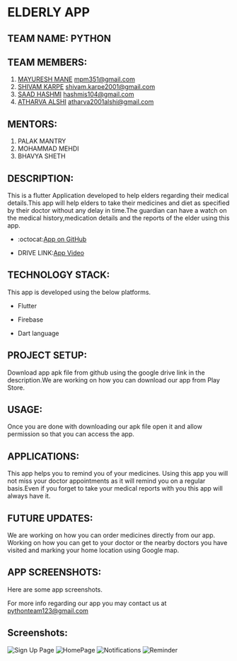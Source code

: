 # ELDERLY APP

## TEAM NAME: PYTHON

## TEAM MEMBERS:
 1. [MAYURESH MANE](https://github.com/Mayuresh351) mpm351@gmail.com
 2. [SHIVAM KARPE](https://github.com/shivamk19) shivam.karpe2001@gmail.com
 3. [SAAD HASHMI](https://github.com/hashmis79) hashmis104@gmail.com
 4. [ATHARVA ALSHI](https://github.com/atharva1608) atharva2001alshi@gmail.com

 ## MENTORS:
 1. PALAK MANTRY
 2. MOHAMMAD MEHDI
 3. BHAVYA SHETH

## DESCRIPTION:

This is a flutter Application developed to help elders regarding their medical details.This app will help elders to take their medicines and diet as specified by their doctor without any delay in time.The guardian can have a watch on the medical history,medication details and the reports of the elder using this app.

* :octocat:[App on GitHub](https://github.com/Mayuresh351/Elderly_App.git)

* DRIVE LINK:[App Video](https://drive.google.com/file/d/1Dt0ogGWINYJWQA0FEHdTnqze-LF2xfir/view?usp=drivesdk)

## TECHNOLOGY STACK:

This app is developed using the below platforms.

* Flutter

* Firebase

* Dart language

## PROJECT SETUP:

Download app apk file from github using the google drive link in the description.We are working on how you can download our app from Play Store.

## USAGE:

Once you are done with downloading our apk file open it and allow permission so that you can access the app.

## APPLICATIONS:

This app helps you to remind you of your medicines. Using this app you will not miss your doctor appointments as it will remind you on a regular basis.Even if you forget to take your medical reports with you this app will always have it.

## FUTURE UPDATES:

We are working on how you can order medicines directly from our app.
Working on how you can get to your doctor or the nearby doctors you have visited and marking your home location using Google map.

## APP SCREENSHOTS:
 
 Here are some app screenshots.

 For more info regarding our app you may contact us at pythonteam123@gmail.com

 ## Screenshots:
 
![Sign Up Page](https://user-images.githubusercontent.com/64491477/86780833-cd3b9a80-c07a-11ea-8a4c-0b7d6393b775.jpg)
![HomePage](https://user-images.githubusercontent.com/64491477/86780888-e17f9780-c07a-11ea-9edf-1a85533d0c64.jpg)
![Notifications](https://user-images.githubusercontent.com/64491477/86788201-8605d780-c083-11ea-96e0-b878e3259018.jpg)
![Reminder](https://user-images.githubusercontent.com/64491477/86788640-0593a680-c084-11ea-9bfb-c8123c094db0.jpg)